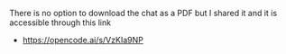 There is no option to download the chat as a PDF but I shared it and it is accessible through this link
- https://opencode.ai/s/VzKIa9NP
